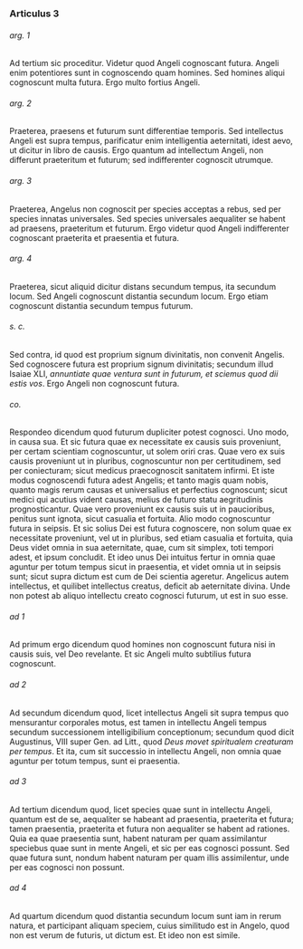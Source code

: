 ### Articulus 3

###### arg. 1
Ad tertium sic proceditur. Videtur quod Angeli cognoscant futura. Angeli enim potentiores sunt in cognoscendo quam homines. Sed homines aliqui cognoscunt multa futura. Ergo multo fortius Angeli.

###### arg. 2
Praeterea, praesens et futurum sunt differentiae temporis. Sed intellectus Angeli est supra tempus, parificatur enim intelligentia aeternitati, idest aevo, ut dicitur in libro de causis. Ergo quantum ad intellectum Angeli, non differunt praeteritum et futurum; sed indifferenter cognoscit utrumque.

###### arg. 3
Praeterea, Angelus non cognoscit per species acceptas a rebus, sed per species innatas universales. Sed species universales aequaliter se habent ad praesens, praeteritum et futurum. Ergo videtur quod Angeli indifferenter cognoscant praeterita et praesentia et futura.

###### arg. 4
Praeterea, sicut aliquid dicitur distans secundum tempus, ita secundum locum. Sed Angeli cognoscunt distantia secundum locum. Ergo etiam cognoscunt distantia secundum tempus futurum.

###### s. c.
Sed contra, id quod est proprium signum divinitatis, non convenit Angelis. Sed cognoscere futura est proprium signum divinitatis; secundum illud Isaiae XLI, *annuntiate quae ventura sunt in futurum, et sciemus quod dii estis vos*. Ergo Angeli non cognoscunt futura.

###### co.
Respondeo dicendum quod futurum dupliciter potest cognosci. Uno modo, in causa sua. Et sic futura quae ex necessitate ex causis suis proveniunt, per certam scientiam cognoscuntur, ut solem oriri cras. Quae vero ex suis causis proveniunt ut in pluribus, cognoscuntur non per certitudinem, sed per coniecturam; sicut medicus praecognoscit sanitatem infirmi. Et iste modus cognoscendi futura adest Angelis; et tanto magis quam nobis, quanto magis rerum causas et universalius et perfectius cognoscunt; sicut medici qui acutius vident causas, melius de futuro statu aegritudinis prognosticantur. Quae vero proveniunt ex causis suis ut in paucioribus, penitus sunt ignota, sicut casualia et fortuita. Alio modo cognoscuntur futura in seipsis. Et sic solius Dei est futura cognoscere, non solum quae ex necessitate proveniunt, vel ut in pluribus, sed etiam casualia et fortuita, quia Deus videt omnia in sua aeternitate, quae, cum sit simplex, toti tempori adest, et ipsum concludit. Et ideo unus Dei intuitus fertur in omnia quae aguntur per totum tempus sicut in praesentia, et videt omnia ut in seipsis sunt; sicut supra dictum est cum de Dei scientia ageretur. Angelicus autem intellectus, et quilibet intellectus creatus, deficit ab aeternitate divina. Unde non potest ab aliquo intellectu creato cognosci futurum, ut est in suo esse.

###### ad 1
Ad primum ergo dicendum quod homines non cognoscunt futura nisi in causis suis, vel Deo revelante. Et sic Angeli multo subtilius futura cognoscunt.

###### ad 2
Ad secundum dicendum quod, licet intellectus Angeli sit supra tempus quo mensurantur corporales motus, est tamen in intellectu Angeli tempus secundum successionem intelligibilium conceptionum; secundum quod dicit Augustinus, VIII super Gen. ad Litt., quod *Deus movet spiritualem creaturam per tempus*. Et ita, cum sit successio in intellectu Angeli, non omnia quae aguntur per totum tempus, sunt ei praesentia.

###### ad 3
Ad tertium dicendum quod, licet species quae sunt in intellectu Angeli, quantum est de se, aequaliter se habeant ad praesentia, praeterita et futura; tamen praesentia, praeterita et futura non aequaliter se habent ad rationes. Quia ea quae praesentia sunt, habent naturam per quam assimilantur speciebus quae sunt in mente Angeli, et sic per eas cognosci possunt. Sed quae futura sunt, nondum habent naturam per quam illis assimilentur, unde per eas cognosci non possunt.

###### ad 4
Ad quartum dicendum quod distantia secundum locum sunt iam in rerum natura, et participant aliquam speciem, cuius similitudo est in Angelo, quod non est verum de futuris, ut dictum est. Et ideo non est simile.

